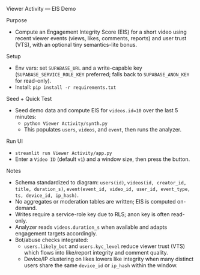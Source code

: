 Viewer Activity — EIS Demo

Purpose
- Compute an Engagement Integrity Score (EIS) for a short video using recent viewer events (views, likes, comments, reports) and user trust (VTS), with an optional tiny semantics-lite bonus.

Setup
- Env vars: set `SUPABASE_URL` and a write-capable key (`SUPABASE_SERVICE_ROLE_KEY` preferred; falls back to `SUPABASE_ANON_KEY` for read-only).
- Install: `pip install -r requirements.txt`

Seed + Quick Test
- Seed demo data and compute EIS for `videos.id=10` over the last 5 minutes:
  - `python Viewer Activity/synth.py`
  - This populates `users`, `videos`, and `event`, then runs the analyzer.

Run UI
- `streamlit run Viewer Activity/app.py`
- Enter a `Video ID` (default `v1`) and a window size, then press the button.

Notes
- Schema standardized to diagram: `users(id)`, `videos(id, creator_id, title, duration_s)`, `event(event_id, video_id, user_id, event_type, ts, device_id, ip_hash)`.
- No aggregates or moderation tables are written; EIS is computed on-demand.
- Writes require a service-role key due to RLS; anon key is often read-only.
- Analyzer reads `videos.duration_s` when available and adapts engagement targets accordingly.
- Bot/abuse checks integrated:
  - `users.likely_bot` and `users.kyc_level` reduce viewer trust (VTS) which flows into like/report integrity and comment quality.
  - Device/IP clustering on likes lowers like integrity when many distinct users share the same `device_id` or `ip_hash` within the window.
